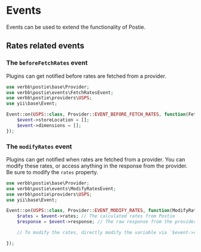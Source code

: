 # Events

Events can be used to extend the functionality of Postie.

## Rates related events

### The `beforeFetchRates` event

Plugins can get notified before rates are fetched from a provider. 

```php
use verbb\postie\base\Provider;
use verbb\postie\events\FetchRatesEvent;
use verbb\postie\providers\USPS;
use yii\base\Event;

Event::on(USPS::class, Provider::EVENT_BEFORE_FETCH_RATES, function(FetchRatesEvent $event) {
    $event->storeLocation = [];
    $event->dimensions = [];
});
```

### The `modifyRates` event

Plugins can get notified when rates are fetched from a provider. You can modify these rates, or access anything in the response from the provider. Be sure to modify the `rates` property.

```php
use verbb\postie\base\Provider;
use verbb\postie\events\ModifyRatesEvent;
use verbb\postie\providers\USPS;
use yii\base\Event;

Event::on(USPS::class, Provider::EVENT_MODIFY_RATES, function(ModifyRatesEvent $event) {
    $rates = $event->rates; // The calculated rates from Postie
    $response = $event->response; // The raw response from the provider's API

    // To modify the rates, directly modify the variable via `$event->rates = ...`

});
```
